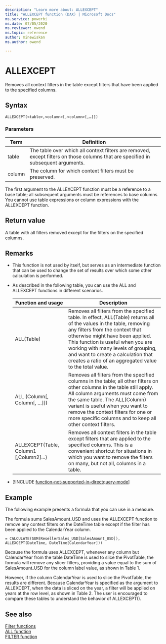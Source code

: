 ```yaml
---
description: "Learn more about: ALLEXCEPT"
title: "ALLEXCEPT function (DAX) | Microsoft Docs"
ms.service: powerbi 
ms.date: 07/05/2020
ms.reviewer: owend
ms.topic: reference
author: minewiskan
ms.author: owend

---
```

# ALLEXCEPT

Removes all context filters in the table except filters that have been applied to the specified columns.  
  
## Syntax  
  
```dax
ALLEXCEPT(<table>,<column>[,<column>[,…]])  
```
  
### Parameters  
  
|Term|Definition|  
|--------|--------------|  
|table|The table over which all context filters are removed, except filters on those columns that are specified in subsequent arguments.|  
|column|The column for which context filters must be preserved.|  
  
The first argument to the ALLEXCEPT function must be a reference to a base table; all subsequent arguments must be references to base columns. You cannot use table expressions or column expressions with the ALLEXCEPT function.  
  
## Return value

A table with all filters removed except for the filters on the specified columns.  
  
## Remarks

- This function is not used by itself, but serves as an intermediate function that can be used to change the set of results over which some other calculation is performed.  
  
- As described in the following table, you can use the ALL and ALLEXCEPT functions in different scenarios.  
  
    |Function and usage|Description|  
    |----------------------|---------------|  
    |ALL(Table)|Removes all filters from the specified table. In effect, ALL(Table) returns all of the values in the table, removing any filters from the context that otherwise might have been applied. This function is useful when you are working with many levels of grouping, and want to create a calculation that creates a ratio of an aggregated value to the total value.|  
    |ALL (Column[, Column[, …]])|Removes all filters from the specified columns in the table; all other filters on other columns in the table still apply. All column arguments must come from the same table. The ALL(Column) variant is useful when you want to remove the context filters for one or more specific columns and to keep all other context filters.|  
    |ALLEXCEPT(Table, Column1 [,Column2]...)|Removes all context filters in the table except filters that are applied to the specified columns. This is a convenient shortcut for situations in which you want to remove the filters on many, but not all, columns in a table.|  

- [!INCLUDE [function-not-supported-in-directquery-mode](includes/function-not-supported-in-directquery-mode.md)]

## Example

The following example presents a formula that you can use in a measure.  
  
The formula sums SalesAmount_USD and uses the ALLEXCEPT function to remove any context filters on the DateTime table except if the filter has been applied to the CalendarYear column.  
  
```dax
= CALCULATE(SUM(ResellerSales_USD[SalesAmount_USD]), ALLEXCEPT(DateTime, DateTime[CalendarYear]))  
```

Because the formula uses ALLEXCEPT, whenever any column but CalendarYear from the table DateTime is used to slice the PivotTable, the formula will remove any slicer filters, providing a value equal to the sum of SalesAmount_USD for the column label value, as shown in Table 1.  
  
However, if the column CalendarYear is used to slice the PivotTable, the results are different. Because CalendarYear is specified as the argument to ALLEXCEPT, when the data is sliced on the year, a filter will be applied on years at the row level, as shown in Table 2. The user is encouraged to compare these tables to understand the behavior of ALLEXCEPT().  
  
## See also

[Filter functions](filter-functions-dax.md)  
[ALL function](all-function-dax.md)  
[FILTER function](filter-function-dax.md)  
  
